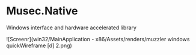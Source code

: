 # Musec.Native
Windows interface and hardware accelerated library

![Screenr](win32/MainApplication - x86/Assets/renders/muzzler windows quickWireframe [d] 2.png)

